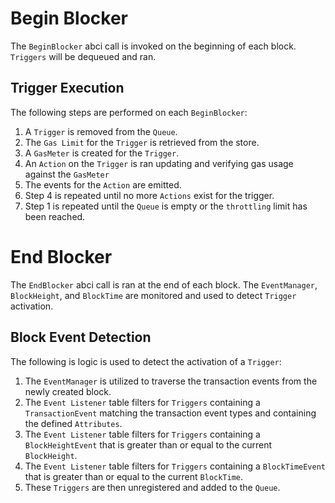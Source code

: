 <!--
order: 6
-->

# Begin Blocker
The `BeginBlocker` abci call is invoked on the beginning of each block. `Triggers` will be dequeued and ran.

## Trigger Execution
The following steps are performed on each `BeginBlocker`:
1. A `Trigger` is removed from the `Queue`.
2. The `Gas Limit` for the `Trigger` is retrieved from the store.
3. A `GasMeter` is created for the `Trigger`.
4. An `Action` on the `Trigger` is ran updating and verifying gas usage against the `GasMeter`
5. The events for the `Action` are emitted.
6. Step 4 is repeated until no more `Actions` exist for the trigger.
7. Step 1 is repeated until the `Queue` is empty or the `throttling` limit has been reached.

# End Blocker
The `EndBlocker` abci call is ran at the end of each block. The `EventManager`, `BlockHeight`, and `BlockTime` are monitored and used to detect `Trigger` activation.

## Block Event Detection
The following is logic is used to detect the activation of a `Trigger`:
1. The `EventManager` is utilized to traverse the transaction events from the newly created block.
2. The `Event Listener` table filters for `Triggers` containing a `TransactionEvent` matching the transaction event types and containing the defined `Attributes`.
3. The `Event Listener` table filters for `Triggers` containing a `BlockHeightEvent` that is greater than or equal to the current `BlockHeight`.
4. The `Event Listener` table filters for `Triggers` containing a `BlockTimeEvent` that is greater than or equal to the current `BlockTime`.
5. These `Triggers` are then unregistered and added to the `Queue`.
